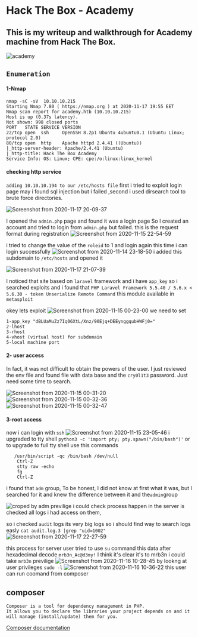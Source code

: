 # Hack The Box - Academy

## This is my writeup and walkthrough for Academy machine  from Hack The Box.

![academy](https://user-images.githubusercontent.com/36403473/99427934-af2a5480-290e-11eb-8cb5-e6a888fc9174.png)

## `Enumeration`
   
#### 1-Nmap 
```
nmap -sC -sV  10.10.10.215
Starting Nmap 7.80 ( https://nmap.org ) at 2020-11-17 19:55 EET
Nmap scan report for academy.htb (10.10.10.215)
Host is up (0.37s latency).
Not shown: 998 closed ports
PORT   STATE SERVICE VERSION
22/tcp open  ssh     OpenSSH 8.2p1 Ubuntu 4ubuntu0.1 (Ubuntu Linux; protocol 2.0)
80/tcp open  http    Apache httpd 2.4.41 ((Ubuntu))
|_http-server-header: Apache/2.4.41 (Ubuntu)
|_http-title: Hack The Box Academy
Service Info: OS: Linux; CPE: cpe:/o:linux:linux_kernel

```
#### checking http service

```adding 10.10.10.194 to our /etc/hosts file``` 
first i tried to exploit login page may i found sql injection but i failed ,second i used dirsearch tool to brute force directories.


![Screenshot from 2020-11-17 20-09-37](https://user-images.githubusercontent.com/36403473/99430365-e8b08f00-2911-11eb-883f-21a6fbac1018.png)

I opened the `admin.php` page and found it was a login page
So I created an account and tried to login from `admin.php` but failed.
 this is the request format during registration
![Screenshot from 2020-11-15 22-54-59](https://user-images.githubusercontent.com/36403473/99431286-2eba2280-2913-11eb-956d-d380814c0deb.png)

i tried to change the value of the `roleid` to 1 and login again this time i can login successfully
![Screenshot from 2020-11-14 23-18-50](https://user-images.githubusercontent.com/36403473/99432884-75a91780-2915-11eb-8ea7-f87b4a6ab249.png)
i added this subdomain to ```/etc/hosts``` and opened it  

![Screenshot from 2020-11-17 21-07-39](https://user-images.githubusercontent.com/36403473/99436772-25808400-291a-11eb-870c-d45949af3d30.png)

I noticed that site based on ```laravel``` framework and i have `app_key` so i searched exploits and i found that ```PHP Laravel Framework 5.5.40 / 5.6.x < 5.6.30 - token Unserialize Remote Command```
this module available in `metasploit`

okey lets exploit 
![Screenshot from 2020-11-15 00-23-00](https://user-images.githubusercontent.com/36403473/99437337-fc142800-291a-11eb-8701-3b0b22e9695c.png)
we need to set
``` 
1-app_key "dBLUaMuZz7Iq06XtL/Xnz/90Ejq+DEEynggqubHWFj0="
2-lhost
3-rhost 
4-vhost (virtual host) for subdomain  
5-local machine port 
```
#### 2- user access 
In fact, it was not difficult to obtain the powers of the user.
I just reviewed the env file and found file with data base  and the `cry0l1t3` password.
Just need some time to search.

![Screenshot from 2020-11-15 00-31-20](https://user-images.githubusercontent.com/36403473/99439108-70e86180-291d-11eb-82cc-8fdc6e26fb57.png)
![Screenshot from 2020-11-15 00-32-36](https://user-images.githubusercontent.com/36403473/99439150-7e055080-291d-11eb-9e5a-1ae41c53137d.png)
![Screenshot from 2020-11-15 00-32-47](https://user-images.githubusercontent.com/36403473/99441864-2d8ff200-2921-11eb-9cc1-b50ee0252cc7.png)

#### 3-root access
now i can login with `ssh` 
![Screenshot from 2020-11-15 23-05-46](https://user-images.githubusercontent.com/36403473/99442687-641a3c80-2922-11eb-8cd2-6c8293249d3a.png) 
i upgraded to tty shell `python3 -c 'import pty; pty.spawn("/bin/bash")'` or to upgrade to full tty shell use this commands
```
   /usr/bin/script -qc /bin/bash /dev/null
    Ctrl-Z
    stty raw -echo
    fg
    Ctrl-Z
```
i found that `adm` group,
 To be honest, I did not know at first what it was, but I searched for it and knew the difference between it and the` admin `group


![croped](https://user-images.githubusercontent.com/36403473/99443600-b740bf00-2923-11eb-8951-bf2d80895feb.png)
by adm previlige i could check process happen in the server is checked all logs i had access on them,

so i checked `audit` logs 
its very big logs so i should find way to search logs easly 
``` cat audit.log.3 |grep "uid=1002" ```
![Screenshot from 2020-11-17 22-27-59](https://user-images.githubusercontent.com/36403473/99444798-5d40f900-2925-11eb-911d-064af480324d.png)

this process for server user tried to  use `su` command this data after hexadecimal decode `mrb3n_Ac@d3my!`
I think it's clear it's to  mrb3n 
i could take `mrb3n` previlige 
![Screenshot from 2020-11-16 10-28-45](https://user-images.githubusercontent.com/36403473/99446299-7fd41180-2927-11eb-94dc-4e687ba72ebf.png)
by lookng at user privileges `sudo -l`
![Screenshot from 2020-11-16 10-36-22](https://user-images.githubusercontent.com/36403473/99449819-8e6ef880-2928-11eb-8170-ea9b2448a536.png)
this user can run coomand from composer
## composer 
```
Composer is a tool for dependency management in PHP.
It allows you to declare the libraries your project depends on and it will manage (install/update) them for you.
```
[Composer documentation ](https://getcomposer.org/)


